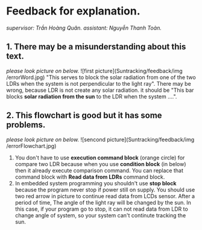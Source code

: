 # Feedback for explanation.
*supervisor: Trần Hoàng Quân.*
*assistant: Nguyễn Thanh Toàn.*
## 1. There may be a misunderstanding about this text.
*please look picture on below.*
![first picture](Suntracking/feedback/img
/errorWord.jpg)
"This serves to block the solar radiation from one of the two LDRs when the system is not perpendicular to the light ray". There may be wrong, because LDR is not create any solar radiation. it should be "This bar blocks **solar radiation from the sun** to the LDR when the system ....".
## 2. This flowchart is good but it has some problems.
*please look picture on below.*
![sencond picture](Suntracking/feedback/img
/errorFlowchart.jpg)
1. You don't  have to use **execution command block** (orange circle) for compare two LDR because when you use **condition block** (in below) then it already execute comparison command. You can replace that command block with **Read data from LDRs** command block.
2. In embedded system programming you shouldn't use **stop block** because the program never stop if power still on supply. You should use two red arrow in picture to continue read data from LCDs sensor. After a period of time, The angle of the light ray will be changed by the sun. In this case, if your program go to stop, it can not read data from LDR to change angle of system, so your system can't continute tracking the sun. 